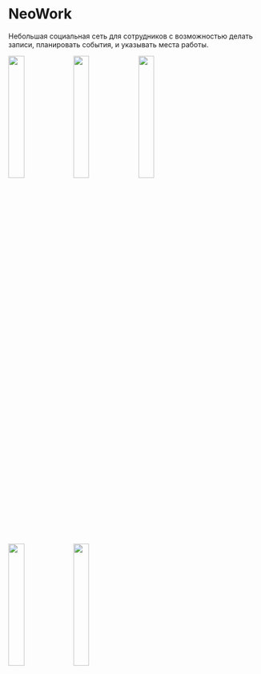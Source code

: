 # NeoWork
Небольшая социальная сеть для сотрудников с возможностью делать записи, планировать события, и указывать места работы.

<img src="https://github.com/StrixG/NeoWork/assets/8400907/2198ab33-2d7c-4eaa-b558-96a3a4062429" width="25%">
<img src="https://github.com/StrixG/NeoWork/assets/8400907/b5b36163-90c2-4818-8b5f-b83cb51006b2" width="25%">
<img src="https://github.com/StrixG/NeoWork/assets/8400907/caeeee08-4177-4659-9ffa-f5c08bfa9775" width="25%">
<img src="https://github.com/StrixG/NeoWork/assets/8400907/da0589ac-44af-4716-a4a1-dd04391195cf" width="25%">
<img src="https://github.com/StrixG/NeoWork/assets/8400907/a12bc63a-0704-4cb2-a190-d46cea85f2da" width="25%">
